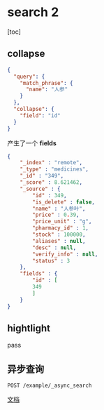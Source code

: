 # search 2

[toc]

## collapse

```json
{
  "query": {
    "match_phrase": {
      "name": "人参"
    }
  },
  "collapse": {
    "field": "id"
  }
}
```

产生了一个 **fields**

```json
{
    "_index" : "remote",
    "_type" : "medicines",
    "_id" : "349",
    "_score" : 8.621462,
    "_source" : {
        "id" : 349,
        "is_delete" : false,
        "name" : "人参叶",
        "price" : 0.39,
        "price_unit" : "g",
        "pharmacy_id" : 1,
        "stock" : 100000,
        "aliases" : null,
        "desc" : null,
        "verify_info" : null,
        "status" : 3
    },
    "fields" : {
        "id" : [
        349
        ]
    }
}
```

## hightlight

pass

## 异步查询

`POST /example/_async_search`

[文档](https://www.elastic.co/guide/en/elasticsearch/reference/current/async-search.html#submit-async-search)
